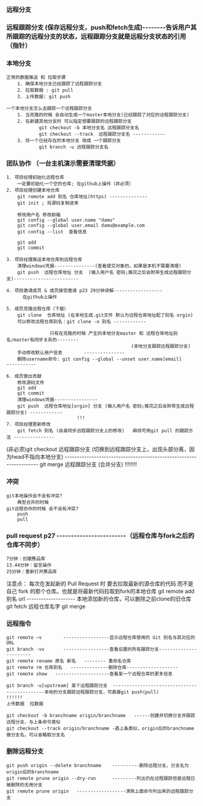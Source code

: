 ### 远程分支
### 远程跟踪分支    (保存远程分支，push和fetch生成)--------告诉用户其所跟踪的远程分支的状态，远程跟踪分支就是远程分支状态的引用（指针）
### 本地分支
    正常的数据推送 和 拉取步骤
        1. 确保本地分支已经跟踪了远程跟踪分支
        2. 拉取数据 : git pull
        3. 上传数据: git push
        
    一个本地分支怎么去跟踪一个远程跟踪分支
        1. 当克隆的时候 会自动生成一个master本地分支(已经跟踪了对应的远程跟踪分支)
        2. 在新建其他分支时 可以指定想要跟踪的远程跟踪分支
                git checkout -b 本地分支名 远程跟踪分支名
                git checkout --track  远程跟踪分支名 ------------
        3. 将一个已经存在的本地分支 改成 一个跟踪分支   
                git branch -u 远程跟踪分支名     
    

### 团队协作   （一台主机演示需要清理凭据）
    1. 项目经理初始化远程仓库
        一定要初始化一个空的仓库; 在github上操作（非必须）
    2. 项目经理创建本地仓库
        git remote add 别名 仓库地址(https) --------------
        git init ; 将源码复制进来

        修改用户名 修改邮箱
        git config --global user.name "damu"
        git config --global user.email damu@example.com    
        git config --list  查看信息

        git add
        git commit 

    3. 项目经理推送本地仓库到远程仓库
        清理windows凭据---------------(查看提交对象的，如果是本机不需要清理)
        git push  远程仓库地址 分支  (输入用户名 密码;推完之后会附带生成远程跟踪分支)------------------------

    4. 项目邀请成员 & 成员接受邀请 p23 29分钟讲解------------------
          在github上操作  
    
    5. 成员克隆远程仓库（下载）
        git clone  仓库地址 (在本地生成.git文件 默认为远程仓库地址配了别名 orgin)  
        可以修改远程仓库别名：git clone -o 别名 ------------

                    只有在克隆的时候 产生的本地分支master 和 远程仓库地址别名/master有同步关系的--------
                                                  (本地分支跟踪远程跟踪分支)                   
        手动修改默认用户信息        ---------------
        删除username命令: git config --global --unset user.name[email]      -----------

    6. 成员做出贡献
        修改源码文件
        git add 
        git commit 
        清理windows凭据----------------
        git push  远程仓库地址[orgin] 分支 (输入用户名 密码;推完之后会附带生成远程跟踪分支) ------------
                              !!!         
    7. 项目经理更新修改
        git fetch 别名 (自身同步远程跟踪分支上的修改)   麻烦可用git pull 的跟踪方法 ---------------
(非必须)git checkout 远程跟踪分支 (切换到远程跟踪分支上，出现头部分离，因为head不指向本地分支) -------------------------------------------------------------------
        git merge 远程跟踪分支  (合并分支)               !!!!!!!!

### 冲突
    git本地操作会不会有冲突?
        典型合并的时候
    git远程协作的时候 会不会有冲突?
        push        
        pull            
        
### pull request  p27    ------------------------（远程仓库与fork之后的仓库不同步）
    7分钟：创建赝品库
    13.44分钟：留言操作
    25分钟：重新打开赝品库

注意点：
    每次在发起新的 Pull Request 时 要去拉取最新的源仓库的代码
    而不是自己 fork 的那个仓库。也就是将最新代码拉取到fork的本地仓库
    git remote add 别名 url          -------------------- 本地添加新的仓库，可以删除之前clone的旧仓库
    git fetch  远程仓库名字
    git merge 

### 远程指令
    git remote –v        -----------------显示远程仓库使用的 Git 别名与其对应的 URL
    git branch -vv       -----------------查看设置的所有跟踪分支-----------------------
    git remote rename 原名 新名   -------- 重命名仓库       
    git remote rm 仓库别名   --------------删除仓库-------------------
    git remote show   --------------------查看某一个远程仓库的更多信息    

    git branch -u[upstream] 某个远程跟踪分支  ---------------------------------------------本地的分支跟踪远程跟踪分支，可直接git push(pull)         !!!!!!                                                                                                         上传数据  拉数据
    
    git checkout -b branchname origin/branchname   ------创建并切换分支并跟踪远程分支，与上条命令类似
    git checkout --track origin/branchname -遇上条类似，origin后的branchname做分支名，可以省略取分支名

### 删除远程分支
    git push origin --delete branchname    ----------删除远程分支，分支名为origin后的branchname
    git remote prune origin --dry-run      ---------列出仍在远程跟踪但是远程已被删除的无用分支
    git remote prune origin   ------------------清除上面命令列出来的远程跟踪分支